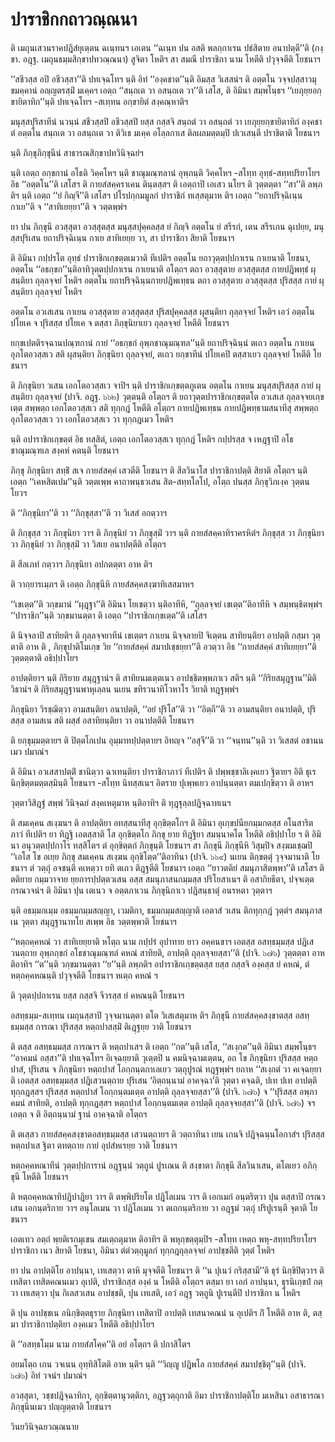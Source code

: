 <h1>ปาราชิกกถาวณฺณนา</h1>
<p> ติ เมถุนเสวนราคปฎิสํยุเตฺตน ฉเนฺทนฯ เอเตน ‘‘ฉเนฺท ปน อสติ พลกฺกาเรน ปธํสิตาย อนาปตฺตี’’ติ (กงฺขา. อฎฺฐ. เมถุนธมฺมสิกฺขาปทวณฺณนา)  สูจิตา โหติฯ สา สมณี ปาราชิกา นาม โหตีติ ปวุจฺจตีติ โยชนาฯ</p>


<p> ‘‘สชีวสฺส อปิ อชีวสฺสา’’ติ ปทเจฺฉโทฯ นฺติ อิทํ ‘‘องฺคชาต’’นฺติ อิมสฺส วิเสสนํฯ ติ อตฺตโน วจฺจปสฺสาวมุขมคฺคานํ อญฺญตรสฺมิํ มเคฺคฯ เอตฺถ ‘‘สนฺถเต วา อสนฺถเต วา’’ติ เสโส, ติ อิมินา สมฺพโนฺธฯ ‘‘เยภุยฺยอกฺขายิตาทิก’’นฺติ ปทเจฺฉโทฯ -สเทฺทน อกฺขายิตํ สงฺคณฺหาติฯ</p>


<p>มนุสฺสปุริสาทีนํ นวนฺนํ สชีวสฺสปิ อชีวสฺสปิ ยสฺส กสฺสจิ สนฺถตํ วา อสนฺถตํ วา เยภุยฺยกฺขายิตาทิกํ องฺคชาตํ อตฺตโน สนฺถเต วา อสนฺถเต วา ติวิเธ มเคฺค อโลฺลกาเส ติลผลมตฺตมฺปิ ปเวเสนฺตี ปราชิตาติ โยชนาฯ</p>


<p> นฺติ  ภิกฺขุภิกฺขุนีนํ สาธารณสิกฺขาปทวินิจฺฉยํฯ</p>


<p> นฺติ เอตฺถ อกฺขกานํ อโธติ วิคฺคโหฯ นฺติ ชาณุมณฺฑลานํ อุพฺภนฺติ วิคฺคโหฯ -สโทฺท อุทฺธํ-สทฺทปริยาโยฯ อิธ ‘‘อตฺตโน’’ติ เสโสฯ ติ กายสํสคฺคราเคน ตินฺตสฺสฯ ติ เอตฺถาปิ เอเสว นโยฯ ติ วุตฺตตฺตา ‘‘สา’’ติ ลพฺภติฯ นฺติ เอตฺถ ‘‘ยํ กิญฺจี’’ติ เสโสฯ ปโรปกฺกมมูลกํ ปาราชิกํ ทเสฺสตุมาห  ติฯ เอตฺถ ‘‘ยถาปริจฺฉิเนฺน กาเย’’ติ จ ‘‘สาทิเยยฺยา’’ติ จ วตฺตพฺพํฯ</p>


<p>ยา ปน ภิกฺขุนี อวสฺสุตา อวสฺสุตสฺส มนุสฺสปุคฺคลสฺส ยํ กิญฺจิ  อตฺตโน  ยํ สรีรกํ, เตน สรีรเกน ฉุเปยฺย,  มนุสฺสปุริเสน ยถาปริจฺฉิเนฺน กาเย  สาทิเยยฺย วา, สา ปาราชิกา สิยาติ โยชนาฯ</p>


<p> ติ อิมินา กปฺปรโต อุทฺธํ ปาราชิกเกฺขตฺตเมวาติ ทีเปติฯ อตฺตโน ยถาวุตฺตปฺปกาเรน กาเยนาติ โยชนา, อตฺตโน ‘‘อธกฺขก’’นฺติอาทิวุตฺตปฺปกาเรน กาเยนาติ อโตฺถฯ ตถา อวสฺสุตาย อวสฺสุตสฺส  กายปฎิพทฺธํ ผุสนฺติยา ถุลฺลจฺจยํ โหติฯ อตฺตโน ยถาปริจฺฉินฺนกายปฎิพเทฺธน ตถา อวสฺสุตาย อวสฺสุตสฺส ปุริสสฺส กายํ ผุสนฺติยา ถุลฺลจฺจยํ โหติฯ</p>


<p> อตฺตโน อวเสเสน กาเยน อวสฺสุตาย อวสฺสุตสฺส ปุริสปุคฺคลสฺส  ผุสนฺติยา ถุลฺลจฺจยํ  โหติฯ เอวํ อตฺตโน ปโยเค จ ปุริสสฺส ปโยเค จ ตสฺสา ภิกฺขุนิยาเยว ถุลฺลจฺจยํ โหตีติ โยชนาฯ</p>


<p> ยกฺขเปตติรจฺฉานปณฺฑกานํ กายํ ‘‘อธกฺขกํ อุพฺภชาณุมณฺฑล’’นฺติ ยถาปริจฺฉินฺนํ ตเถว อตฺตโน กาเยน อุภโตอวสฺสเว สติ ผุสนฺติยา  ภิกฺขุนิยา ถุลฺลจฺจยํ, ตเถว ยกฺขาทีนํ ปโยเคปิ ตสฺสาเยว ถุลฺลจฺจยํ โหตีติ โยชนาฯ</p>


<p> ติ ภิกฺขุนิยา วเสน เอกโตอวสฺสเว จาปิฯ นฺติ ปาราชิกเกฺขตฺตภูเตน อตฺตโน กาเยน มนุสฺสปุริสสฺส กายํ ผุสนฺติยา ถุลฺลจฺจยํ  (ปาจิ. อฎฺฐ. ๖๖๒) วุตฺตนฺติ อโตฺถฯ ติ ยถาวุตฺตปาราชิกเกฺขตฺตโต อวเสเส ถุลฺลจฺจยเกฺขเตฺต สพฺพตฺถ เอกโตอวสฺสเว สติ ทุกฺกฎํ โหตีติ อโตฺถฯ กายปฎิพเทฺธน กายปฎิพทฺธามสนาทีสุ สพฺพตฺถ อุภโตอวสฺสเว วา เอกโตอวสฺสเว วา ทุกฺกฎเมว โหติฯ</p>


<p> นฺติ   อปาราชิกเกฺขตฺตํ อิธ ทสฺสิตํ, เอตฺถ เอกโตอวสฺสเว ทุกฺกฎํ โหติฯ กปฺปรสฺส จ เหฎฺฐาปิ  อโธชาณุมณฺฑเล สงฺคหํ คตนฺติ โยชนาฯ</p>


<p> ภิกฺขุ ภิกฺขุนิยา สทฺธิํ สเจ กายสํสคฺคํ  เสวตีติ โยชนาฯ ติ สีลวินาโส ปาราชิกาปตฺติ สิยาติ อโตฺถฯ นฺติ เอตฺถ ‘‘เคหสิตเปม’’นฺติ วตฺตเพฺพ คาถาพนฺธวเสน สิต-สทฺทโลโป, อโตฺถ ปนสฺส ภิกฺขุวิภเงฺค วุตฺตนโยวฯ</p>


<p> ติ  ‘‘ภิกฺขุนิยา’’ติ วา ‘‘ภิกฺขุสฺสา’’ติ วา วิเสสํ อกตฺวาฯ</p>


<p> ติ ภิกฺขุสฺส วา ภิกฺขุนิยา วาฯ ติ ภิกฺขุนิยํ วา ภิกฺขุสฺมิํ วาฯ นฺติ กายสํสคฺคาทิราครหิตํฯ  ภิกฺขุสฺส วา ภิกฺขุนิยา วา  ภิกฺขุนิยํ วา ภิกฺขุสฺมิํ วา วิสเย  อนาปตฺตีติ อโตฺถฯ</p>


<p> ติ สีลเภทํ กตฺวาฯ ภิกฺขุนิยา อปกตตฺตา อาห ติฯ</p>


<p> ติ วากฺยารเมฺภฯ ติ เอตฺถ ภิกฺขุนีหิ กายสํสคฺคสงฺฆาทิเสสมาหฯ</p>


<p> ‘‘เขเตฺต’’ติ วกฺขมานํ ‘‘ผุฎฺฐา’’ติ อิมินา โยเชตฺวา นฺติอาทีหิ, ‘‘ถุลฺลจฺจยํ เขเตฺต’’ติอาทีหิ จ สมฺพนฺธิตพฺพํฯ ‘‘ปาราชิก’’นฺติ วกฺขมานตฺตา ติ เอตฺถ ‘‘ปาราชิกเกฺขเตฺต’’ติ เสโสฯ</p>


<p> ติ นิจฺจลาปิ สาทิยติฯ ติ ถุลฺลจฺจยาทีนํ เขเตฺตฯ กาเยน นิจฺจลายปิ จิเตฺตน สาทิยนฺติยา อาปตฺติ กสฺมา วุตฺตาติ อาห ติ , ภิกฺขุปาติโมเกฺข วิย ‘‘กายสํสคฺคํ สมาปเชฺชยฺยา’’ติ อวตฺวา อิธ ‘‘กายสํสคฺคํ สาทิเยยฺยา’’ติ วุตฺตตฺตาติ อธิปฺปาโยฯ</p>


<p>  อาปตฺติยาฯ นฺติ กิริยาย สมุฎฺฐานํฯ ติ สาทิยนมเตฺตเนว อาปชฺชิตพฺพภาเว สติฯ นฺติ ‘‘กิริยสมุฎฺฐาน’’มิติวิธานํฯ ติ  กิริยสมุฎฺฐานพาหุเลฺลน นเยน ขทิรวนาทิโวหาโร วิยาติ ทฎฺฐพฺพํฯ</p>


<p>  ภิกฺขุนิยา  วิรชฺฌิตฺวา อามสนฺติยา อนาปตฺติ, ‘‘อยํ ปุริโส’’ติ วา ‘‘อิตฺถี’’ติ วา  อามสนฺติยา อนาปตฺติ, ปุริสสฺส อามสเน สติ ผสฺสํ อสาทิยนฺติยา วา อนาปตฺตีติ โยชนาฯ</p>


<p> ติ ยกฺขุมฺมตฺตายฯ ติ ปิตฺตโกเปน อุมฺมาทปฺปตฺตายฯ อิทญฺจ ‘‘อสุจี’’ติ วา ‘‘จนฺทน’’นฺติ วา วิเสสตํ อชานนเมว ปมาณํฯ</p>

</p>


<p> ติ อิมินา อวเสสาปตฺติํ ชานิตฺวา ฉาเทนฺติยา ปาราชิกาภาวํ ทีเปติฯ ติ ปพฺพชฺชาลิเงฺคเยว ฐิตายฯ อิติ ธุเร นิกฺขิตฺตมตฺตสฺมินฺติ โยชนาฯ -สโทฺท นิทสฺสเนฯ อิตราย ปุเพฺพเยว อาปนฺนตฺตา ตมเปกฺขิตฺวา ติ อาหฯ</p>


<p> วุตฺตาวิสิฎฺฐํ สพฺพํ วินิจฺฉยํ สงฺคเหตุมาห นฺติอาทิฯ ติ ทุฎฺฐุลฺลปฎิจฺฉาทเนฯ</p>

</p>


<p> ติ สมเคฺคน สเงฺฆนฯ ติ อาปตฺติยา อทสฺสนาทีสุ อุกฺขิตฺตโกฯ ติ อิมินา อุเกฺขปนียกมฺมกตสฺส อโนสาริตภาวํ ทีเปติฯ ยา  ทิฎฺฐิ เอตสฺสาติ  โส อุกฺขิตฺตโก ภิกฺขุ ยาย ทิฎฺฐิยา สมนฺนาคโต โหตีติ อธิปฺปาโย ฯ ติ อิมินา อนุวตฺตปฺปกาโร ทสฺสิโตฯ ตํ อุกฺขิตฺตกํ ภิกฺขุนฺติ โยชนาฯ สา ภิกฺขุนี  ภิกฺขุนีหิ วิสุมฺปิจ สงฺฆมเชฺฌปิ ‘‘เอโส โข อเยฺย ภิกฺขุ สมเคฺคน สเงฺฆน อุกฺขิโตฺต’’ติอาทินา (ปาจิ. ๖๖๙) นเยน ติกฺขตฺตุํ วุจฺจมานาติ โยชนาฯ ตํ วตฺถุํ อจชนฺตี คเหตฺวา ยทิ ตเถว ติฎฺฐตีติ โยชนาฯ เอตฺถ ‘‘ยาวตติยํ สมนุภาสิตพฺพา’’ติ เสโสฯ ติ ตติยาย กมฺมวาจาย ยฺยการปฺปตฺตวเสน อสฺส สมนุภาสนกมฺมสฺส ปริโยสาเนฯ ติ อสากิยธีตา, ปจฺจเตฺต กรณวจนํฯ ติ อิมินา ปุน เตเนว จ อตฺตภาเวน ภิกฺขุนิภาเว ปฎิสนฺธาตุํ อนรหตา วุตฺตาฯ</p>


<p> นฺติ อธมฺมกเมฺม อธมฺมกมฺมสญฺญา, เวมติกา, ธมฺมกมฺมสญฺญาติ เอตาสํ วเสน ติกทุกฺกฎํ วุตฺตํฯ สมนุภาสเน วุตฺตา สมุฎฺฐานาทโย สเพฺพ อิธ วตฺตพฺพาติ โยชนาฯ</p>

</p>


<p> ‘‘หตฺถคฺคหณํ วา สาทิเยยฺยาติ หโตฺถ นาม กปฺปรํ อุปาทาย ยาว อคฺคนขาฯ เอตสฺส อสทฺธมฺมสฺส ปฎิเสวนตฺถาย อุพฺภกฺขกํ อโธชาณุมณฺฑลํ คหณํ สาทิยติ, อาปตฺติ ถุลฺลจฺจยสฺสา’’ติ (ปาจิ. ๖๗๖) วุตฺตตฺตา อาห ติอาทิฯ ‘‘ต’’นฺติ วกฺขมานตฺตา ‘‘ย’’นฺติ ลพฺภติฯ อปาราชิกเกฺขตฺตสฺส ยสฺส กสฺสจิ องฺคสฺส ยํ คหณํ, ตํ หตฺถคฺคหณนฺติ ปวุจฺจตีติ โยชนาฯ หเตฺถ คหณํ ฯ</p>


<p> ติ วุตฺตปฺปกาเรน ยสฺส กสฺสจิ จีวรสฺส ยํ คหณนฺติ โยชนาฯ</p>


<p> อสทฺธมฺม-สเทฺทน  เมถุนสฺสาปิ วุจฺจมานตฺตา ตโต วิเสเสตุมาห   ติฯ ภิกฺขุนี กายสํสคฺคสงฺขาตสฺส อสทฺธมฺมสฺส การณา ปุริสสฺส หตฺถปาสสฺมิํ ติเฎฺฐยฺย วาติ โยชนาฯ</p>


<p> ติ ตสฺส อสทฺธมฺมสฺส การณาฯ ติ หตฺถปาเสฯ ติ เอตฺถ ‘‘กต’’นฺติ เสโส, ‘‘สเงฺกต’’นฺติ อิมินา สมฺพโนฺธฯ ‘‘อาคมนํ อสฺสา’’ติ ปทเจฺฉโทฯ อิเจฺฉยฺยาติ วุเตฺตปิ น คมนิจฺฉามเตฺตน, อถ โข ภิกฺขุนิยา ปุริสสฺส หตฺถปาสํ, ปุริเสน จ ภิกฺขุนิยา หตฺถปาสํ โอกฺกนฺตกาเลเยว วตฺถุปูรณํ ทฎฺฐพฺพํฯ ยถาห ‘‘สเงฺกตํ วา คเจฺฉยฺยาติ เอตสฺส อสทฺธมฺมสฺส ปฎิเสวนตฺถาย ปุริเสน ‘อิตฺถนฺนามํ อาคจฺฉา’ติ วุตฺตา คจฺฉติ, ปเท ปเท อาปตฺติ ทุกฺกฎสฺสฯ ปุริสสฺส หตฺถปาสํ โอกฺกนฺตมเตฺต อาปตฺติ ถุลฺลจฺจยสฺสา’’ติ (ปาจิ. ๖๗๖) จ ‘‘ปุริสสฺส อพฺภาคมนํ สาทิยติ, อาปตฺติ ทุกฺกฎสฺสฯ หตฺถปาสํ โอกฺกนฺตมเตฺต อาปตฺติ ถุลฺลจฺจยสฺสา’’ติ (ปาจิ. ๖๗๖) จฯ เอตฺถ จ ติ อิตฺถนฺนามํ ฐานํ อาคจฺฉาติ อโตฺถฯ</p>


<p> ติ ตเสฺสว กายสํสคฺคสงฺขาตอสทฺธมฺมสฺส เสวนตฺถายฯ ติ วตฺถาทินา เยน เกนจิ ปฎิจฺฉนฺนโอกาสํฯ ปุริสสฺส หตฺถปาเส ฐิตา ตทตฺถาย กายํ อุปสํหเรยฺย วาติ โยชนาฯ</p>


<p> หตฺถคฺคหณาทีนํ วุตฺตปฺปการานํ อฎฺฐนฺนํ วตฺถูนํ ปูรเณน ติ สงฺขาตา  ภิกฺขุนี  สีลวินาเสน, ตโตเยว  อภิกฺขุนี โหตีติ โยชนาฯ</p>


<p>   ติ หตฺถคฺคหณาทิปฎิปาฎิยา วาฯ ติ ตพฺพิปริยโต ปฎิโลเมน วาฯ ติ เอกเมกํ อนฺตริตฺวา ปุน ตสฺสาปิ กรณวเสน เอกนฺตริกาย วาฯ อนุโลเมน วา ปฎิโลเมน วา ตเถกนฺตริกาย วา อฎฺฐมํ วตฺถุํ ปริปูเรนฺตี จุตาติ โยชนาฯ</p>


<p> เอตเทว อตฺถํ พฺยติเรกมุเขน สมเตฺถตุมาห ติอาทิฯ ติ  พหุกฺขตฺตุมฺปิฯ -สโทฺท เหตฺถ พหุ-สทฺทปริยาโยฯ ปาราชิกา เนว สิยาติ โยชนา, อิมินา ตํตํวตฺถุมูลกํ ทุกฺกฎถุลฺลจฺจยํ อาปชฺชตีติ วุตฺตํ โหติฯ</p>


<p> ยา ปน อาปตฺติโย อาปนฺนา, เทเสตฺวา ตาหิ มุจฺจตีติ โยชนาฯ ติ ‘‘น ปุเนวํ กริสฺสามี’’ติ ธุรํ นิกฺขิปิตฺวาฯ ติ เทสิตา เทสิตคณนเมว อุเปติ, ปาราชิกสฺส องฺคํ น โหตีติ อโตฺถฯ ตสฺมา ยา เอกํ อาปนฺนา, ธุรนิเกฺขปํ กตฺวา เทเสตฺวา ปุน กิเลสวเสน อาปชฺชติ, ปุน เทเสติ, เอวํ อฎฺฐ วตฺถูนิ ปูเรนฺตีปิ ปาราชิกา น โหติฯ</p>


<p> ติ ปุน อาปชฺชเน อนิกฺขิตฺตธุราย ภิกฺขุนิยา เทสิตาปิ อาปตฺติ เทสนาคณนํ น อุเปติฯ กิํ โหตีติ อาห ติ, ตสฺมา ปาราชิกาปตฺติยา องฺคเมว โหตีติ อธิปฺปาโยฯ</p>


<p> ติ ‘‘อสทฺธโมฺม นาม กายสํสโคฺค’’ติ อยํ อโตฺถฯ ติ ปกาสิโตฯ</p>


<p> อยมโตฺถ  เกน วจเนน อุทฺทิสิโตติ อาห นฺติฯ นฺติ ‘‘วิญฺญู ปฎิพโล กายสํสคฺคํ สมาปชฺชิตุ’’นฺติ (ปาจิ. ๖๗๖) อิทํ วจนํฯ  ปมาณํฯ</p>

</p>


<p> อวสฺสุตา, วชฺชปฎิจฺฉาทิกา, อุกฺขิตฺตานุวตฺติกา, อฎฺฐวตฺถุกาติ อิมา  ปาราชิกาปตฺติโย มเหสินา อสาธารณา ภิกฺขุนีนเมว ปญฺญตฺตาติ โยชนาฯ</p>

</p>


<p>วินยวินิจฺฉยวณฺณนาย</p>

</p>





